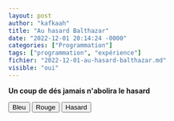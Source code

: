 ```yaml
---
layout: post
author: "kafkaah"
title: "Au hasard Balthazar"
date: "2022-12-01 20:14:24 -0000"
categories: ["Programmation"]
tags: ["programmation", "expérience"]
fichier: "2022-12-01-au-hasard-balthazar.md"
visible: "oui"
---
```



<!-- Cet élément <script> doit être présent et doit avoir l'id = "scriptacular" -->
<script id="scriptacular" type="text/javascript">
  
  //Ici, on code ce qu'on veut
  
  function couleurAuHasard() {
    return '#' + Math.floor(Math.random() * 16777215).toString(16)
  }
  
  function couleur(el, clr) {
    
    let repeter = 1,
        couleurAppliquee,
        compteur = 0
    
    const p = document.getElementById('citation')
    
    if(clr === 'hasard') {
      repeter = 300
    }
    
    const timer = setInterval(() => {
      const couleurAppliquee = clr === 'hasard' ? couleurAuHasard() : clr
      el.style.color = couleurAppliquee 
      p.style.color = couleurAppliquee
      console.log(couleurAppliquee)
      compteur++
      if(compteur >= repeter) {
        clearInterval(timer)
      }
    }, 200)
    
  }

  //Toute fonction requise directement dans la page
  //doit être attribuée à window de cette manière
  window.couleur = couleur
</script>

<!-- On peut injecter n'importe quel code HTML ici  -->
<div id="box">
  <p id="citation"><strong>Un coup de dés jamais n'abolira le hasard</strong></p>
  <!-- La fonction "couleur" a été déclarée plus haut  -->
  <!-- "this" représente l'élément HTML lui-même (ici, les boutons. Voir "el" dans la fonction)  -->
  <button onclick="couleur(this, 'blue');">Bleu</button>
  <button onclick="couleur(this, 'red');">Rouge</button>
  <button onclick="couleur(this, 'hasard');">Hasard</button>
<div>
  
<!-- Cet élément <style> doit être présent tel quel à la fin du post  -->
<!-- Il permet d'injecter et de rendre actif le code plus haut dans la page  -->
<style onload="window.addEventListener('load', () => eval(document.getElementById('scriptacular').innerHTML));"/>
